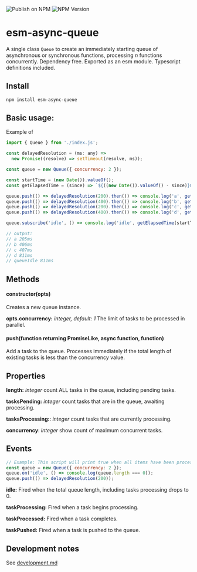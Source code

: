 ![Publish on NPM](https://github.com/danielgormly/esm-async-queue/workflows/Publish%20on%20NPM/badge.svg) ![NPM Version](https://badgen.net/npm/v/esm-async-queue)

# esm-async-queue
A single class `Queue` to create an immediately starting queue of asynchronous or synchronous functions, processing *n* functions concurrently. Dependency free. Exported as an esm module. Typescript definitions included.

## Install
```bash
npm install esm-async-queue
```

## Basic usage:

Example of 

```javascript
import { Queue } from './index.js';

const delayedResolution = (ms: any) =>
  new Promise((resolve) => setTimeout(resolve, ms));

const queue = new Queue({ concurrency: 2 });

const startTime = (new Date()).valueOf();
const getElapsedTime = (since) => `${((new Date()).valueOf() - since)}ms`;

queue.push(() => delayedResolution(200).then(() => console.log('a', getElapsedTime(startTime))));
queue.push(() => delayedResolution(400).then(() => console.log('b', getElapsedTime(startTime))));
queue.push(() => delayedResolution(200).then(() => console.log('c', getElapsedTime(startTime))));
queue.push(() => delayedResolution(400).then(() => console.log('d', getElapsedTime(startTime))));

queue.subscribe('idle', () => console.log('idle', getElapsedTime(startTime)));

// output:
// a 205ms
// b 406ms
// c 407ms
// d 811ms
// queueIdle 811ms
```

## Methods

#### constructor(opts)
Creates a new queue instance.

**opts.concurrency:** *integer, default: 1* The limit of tasks to be processed in parallel.

#### push(function returning PromiseLike, async function, function)
Add a task to the queue. Processes immediately if the total length of existing tasks is less than the concurrency value.

## Properties

**length:** *integer* count ALL tasks in the queue, including pending tasks.

**tasksPending:** *integer* count tasks that are in the queue, awaiting processing.

**tasksProcessing:**: *integer* count tasks that are currently processing.

**concurrency**: *integer* show count of maximum concurrent tasks.

## Events
```javascript
// Example: This script will print true when all items have been processed (after 200ms).
const queue = new Queue({ concurrency: 2 });
queue.on('idle', () => console.log(queue.length === 0));
queue.push(() => delayedResolution(200));
```

**idle:** Fired when the total queue length, including tasks processing drops to 0.

**taskProcessing:** Fired when a task begins processing.

**taskProcessed:** Fired when a task completes.

**taskPushed:** Fired when a task is pushed to the queue.

## Development notes
See [development.md](./development.md)
